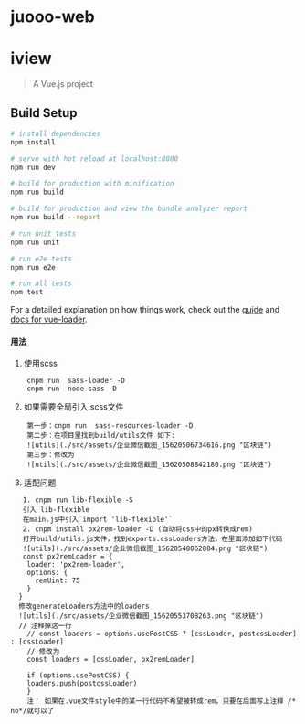 # juooo-web
# iview
> A Vue.js project

## Build Setup

``` bash
# install dependencies
npm install

# serve with hot reload at localhost:8080
npm run dev

# build for production with minification
npm run build

# build for production and view the bundle analyzer report
npm run build --report

# run unit tests
npm run unit

# run e2e tests
npm run e2e

# run all tests
npm test
```

For a detailed explanation on how things work, check out the [guide](http://vuejs-templates.github.io/webpack/) and [docs for vue-loader](http://vuejs.github.io/vue-loader).

#### 用法
1. 使用scss
```
    cnpm run  sass-loader -D
    cnpm run  node-sass -D
```
2. 如果需要全局引入.scss文件
```
    第一步：cnpm run  sass-resources-loader -D
    第二步：在项目里找到build/utils文件 如下:
    ![utils](./src/assets/企业微信截图_15620506734616.png "区块链")
    第三步：修改为
    ![utils](./src/assets/企业微信截图_15620508842180.png "区块链")
```
3. 适配问题
```
   1. cnpm run lib-flexible -S 
   引入 lib-flexible
   在main.js中引入`import 'lib-flexible'`
   2. cnpm install px2rem-loader -D (自动将css中的px转换成rem)
   打开build/utils.js文件，找到exports.cssLoaders方法，在里面添加如下代码
   ![utils](./src/assets/企业微信截图_15620548062884.png "区块链")
   const px2remLoader = {
    loader: 'px2rem-loader',
    options: {
      remUint: 75
    }
  }
  修改generateLoaders方法中的loaders
  ![utils](./src/assets/企业微信截图_15620553708263.png "区块链")
  // 注释掉这一行
    // const loaders = options.usePostCSS ? [cssLoader, postcssLoader] : [cssLoader]
    // 修改为
    const loaders = [cssLoader, px2remLoader]

    if (options.usePostCSS) {
    loaders.push(postcssLoader)
    }
    注： 如果在.vue文件style中的某一行代码不希望被转成rem，只要在后面写上注释 /* no*/就可以了
```
